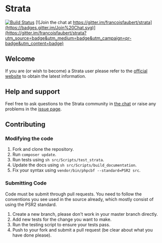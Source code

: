 Strata
======

[![Build Status](https://travis-ci.org/francoisfaubert/strata.svg?branch=master)](https://travis-ci.org/francoisfaubert/strata) [![Join the chat at https://gitter.im/francoisfaubert/strata](https://badges.gitter.im/Join%20Chat.svg)](https://gitter.im/francoisfaubert/strata?utm_source=badge&utm_medium=badge&utm_campaign=pr-badge&utm_content=badge)

## Welcome

If you are (or wish to become) a Strata user please refer to the [official website](http://strata-framework.com/) to obtain the latest information.

## Help and support

Feel free to ask questions to the Strata community in [the chat](https://gitter.im/francoisfaubert/strata) or raise any problems in the [issue page](https://github.com/francoisfaubert/strata/issues).

## Contributing

### Modifying the code

1. Fork and clone the repository.
1. Run `composer update`.
1. Run tests using `sh src/Scripts/test_strata`.
1. Update the docs using `sh src/Scripts/build_documentation`.
1. Fix your syntax using `vendor/bin/phpcbf --standard=PSR2 src`.

### Submitting Code

Code must be submit through pull requests. You need to follow the conventions you see used in the source already, which mostly consist of using the PSR2 standard.

1. Create a new branch, please don't work in your master branch directly.
1. Add new tests for the change you want to make.
1. Run the testing script to ensure your tests pass.
1. Push to your fork and submit a pull request (be clear about what you have done please).
